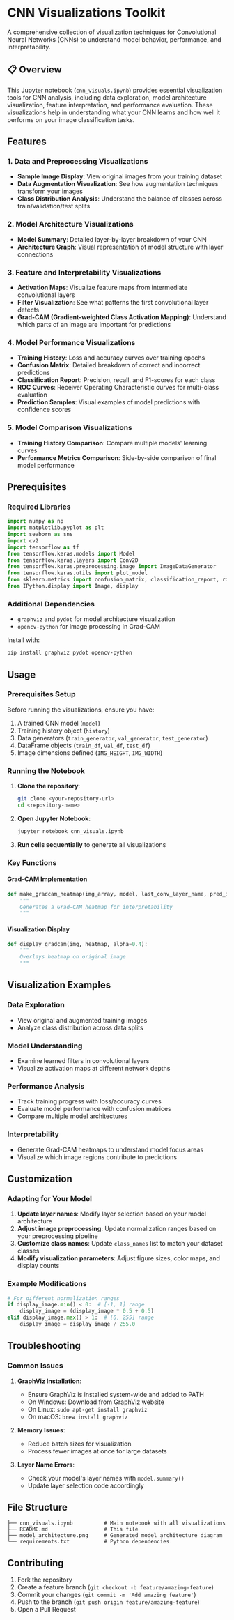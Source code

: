 # CNN Visualizations Toolkit

A comprehensive collection of visualization techniques for Convolutional Neural Networks (CNNs) to understand model behavior, performance, and interpretability.

## 📋 Overview

This Jupyter notebook (`cnn_visuals.ipynb`) provides essential visualization tools for CNN analysis, including data exploration, model architecture visualization, feature interpretation, and performance evaluation. These visualizations help in understanding what your CNN learns and how well it performs on your image classification tasks.

## Features

### 1. Data and Preprocessing Visualizations
- **Sample Image Display**: View original images from your training dataset
- **Data Augmentation Visualization**: See how augmentation techniques transform your images
- **Class Distribution Analysis**: Understand the balance of classes across train/validation/test splits

### 2. Model Architecture Visualizations
- **Model Summary**: Detailed layer-by-layer breakdown of your CNN
- **Architecture Graph**: Visual representation of model structure with layer connections

### 3. Feature and Interpretability Visualizations
- **Activation Maps**: Visualize feature maps from intermediate convolutional layers
- **Filter Visualization**: See what patterns the first convolutional layer detects
- **Grad-CAM (Gradient-weighted Class Activation Mapping)**: Understand which parts of an image are important for predictions

### 4. Model Performance Visualizations
- **Training History**: Loss and accuracy curves over training epochs
- **Confusion Matrix**: Detailed breakdown of correct and incorrect predictions
- **Classification Report**: Precision, recall, and F1-scores for each class
- **ROC Curves**: Receiver Operating Characteristic curves for multi-class evaluation
- **Prediction Samples**: Visual examples of model predictions with confidence scores

### 5. Model Comparison Visualizations
- **Training History Comparison**: Compare multiple models' learning curves
- **Performance Metrics Comparison**: Side-by-side comparison of final model performance

## Prerequisites

### Required Libraries
```python
import numpy as np
import matplotlib.pyplot as plt
import seaborn as sns
import cv2
import tensorflow as tf
from tensorflow.keras.models import Model
from tensorflow.keras.layers import Conv2D
from tensorflow.keras.preprocessing.image import ImageDataGenerator
from tensorflow.keras.utils import plot_model
from sklearn.metrics import confusion_matrix, classification_report, roc_curve, auc
from IPython.display import Image, display
```

### Additional Dependencies
- `graphviz` and `pydot` for model architecture visualization
- `opencv-python` for image processing in Grad-CAM

Install with:
```bash
pip install graphviz pydot opencv-python
```

## Usage

### Prerequisites Setup
Before running the visualizations, ensure you have:

1. A trained CNN model (`model`)
2. Training history object (`history`)
3. Data generators (`train_generator`, `val_generator`, `test_generator`)
4. DataFrame objects (`train_df`, `val_df`, `test_df`)
5. Image dimensions defined (`IMG_HEIGHT`, `IMG_WIDTH`)

### Running the Notebook

1. **Clone the repository**:
   ```bash
   git clone <your-repository-url>
   cd <repository-name>
   ```

2. **Open Jupyter Notebook**:
   ```bash
   jupyter notebook cnn_visuals.ipynb
   ```

3. **Run cells sequentially** to generate all visualizations

### Key Functions

#### Grad-CAM Implementation
```python
def make_gradcam_heatmap(img_array, model, last_conv_layer_name, pred_index=None):
    """
    Generates a Grad-CAM heatmap for interpretability
    """
```

#### Visualization Display
```python
def display_gradcam(img, heatmap, alpha=0.4):
    """
    Overlays heatmap on original image
    """
```

## Visualization Examples

### Data Exploration
- View original and augmented training images
- Analyze class distribution across data splits

### Model Understanding
- Examine learned filters in convolutional layers
- Visualize activation maps at different network depths

### Performance Analysis
- Track training progress with loss/accuracy curves
- Evaluate model performance with confusion matrices
- Compare multiple model architectures

### Interpretability
- Generate Grad-CAM heatmaps to understand model focus areas
- Visualize which image regions contribute to predictions

## Customization

### Adapting for Your Model
1. **Update layer names**: Modify layer selection based on your model architecture
2. **Adjust image preprocessing**: Update normalization ranges based on your preprocessing pipeline
3. **Customize class names**: Update `class_names` list to match your dataset classes
4. **Modify visualization parameters**: Adjust figure sizes, color maps, and display counts

### Example Modifications
```python
# For different normalization ranges
if display_image.min() < 0:  # [-1, 1] range
    display_image = (display_image * 0.5 + 0.5)
elif display_image.max() > 1:  # [0, 255] range
    display_image = display_image / 255.0
```

## Troubleshooting

### Common Issues

1. **GraphViz Installation**: 
   - Ensure GraphViz is installed system-wide and added to PATH
   - On Windows: Download from GraphViz website
   - On Linux: `sudo apt-get install graphviz`
   - On macOS: `brew install graphviz`

2. **Memory Issues**:
   - Reduce batch sizes for visualization
   - Process fewer images at once for large datasets

3. **Layer Name Errors**:
   - Check your model's layer names with `model.summary()`
   - Update layer selection code accordingly

## File Structure

```
├── cnn_visuals.ipynb          # Main notebook with all visualizations
├── README.md                  # This file
├── model_architecture.png     # Generated model architecture diagram
└── requirements.txt           # Python dependencies
```

## Contributing

1. Fork the repository
2. Create a feature branch (`git checkout -b feature/amazing-feature`)
3. Commit your changes (`git commit -m 'Add amazing feature'`)
4. Push to the branch (`git push origin feature/amazing-feature`)
5. Open a Pull Request

